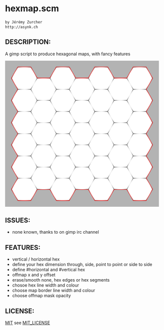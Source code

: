 # hexmap.scm
    by Jérémy Zurcher
    http://asynk.ch

## DESCRIPTION:

A gimp script to produce hexagonal maps, with fancy features

![hexmap demo](hexmap.png "example")

## ISSUES:

* none known, thanks to <schumaml> on gimp irc channel

## FEATURES:

* vertical / horizontal hex
* define your hex dimension through, side, point to point or side to side
* define #horizontal and #vertical hex
* offmap x and y offset
* erase/smooth none, hex edges or hex segments
* chosoe hex line width and colour
* choose map border line width and colour
* choose offmap mask opacity

## LICENSE:

[MIT](http://www.opensource.org/licenses/MIT) see [MIT_LICENSE](https://github.com/jeremyz/hexmap/blob/master/LICENSE)
